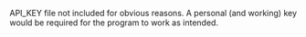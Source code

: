 API_KEY file not included for obvious reasons.
A personal (and working) key would be required for the program to work as intended.
